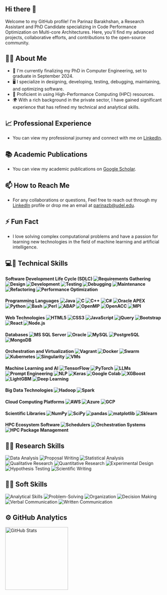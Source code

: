 ## Hi there 👋
Welcome to my GitHub profile! I'm Parinaz Barakhshan, a Research Assistant and PhD Candidate specializing in Code Performance Optimization on Multi-core Architectures. Here, you'll find my advanced projects, collaborative efforts, and contributions to the open-source community.
<!--
**parinaz2015/parinaz2015** is a ✨ _special_ ✨ repository because its `README.md` (this file) appears on your GitHub profile.

Here are some ideas to get you started:
-->

## 👨‍🎓 About Me
- 🔭 I'm currently finalizing my PhD in Computer Engineering, set to graduate in September 2024.
- 🖥️ I specialize in designing, developing, testing, debugging, maintaining, and optimizing software.
- 🚀 Proficient in using High-Performance Computing (HPC) resources.
- 🌍 With a rich background in the private sector, I have gained significant experience that has refined my technical and analytical skills.

## 📈 Professional Experience
- You can view my professional journey and connect with me on [LinkedIn](https://www.linkedin.com/in/pari-n-a-zb/).
## 📚 Academic Publications
- You can view my academic publications on [Google Scholar](https://scholar.google.com/citations?user=ky9vtrgAAAAJ&hl=en).
## 📫 How to Reach Me
- For any collaborations or questions, Feel free to reach out through my [LinkedIn](https://www.linkedin.com/in/pari-n-a-zb/) profile or drop me an email at [parinazb@udel.edu](mailto:parinazb@udel.edu).
## ⚡ Fun Fact
- I love solving complex computational problems and have a passion for learning new technologies in the field of machine learning and artificial intelligence.
## 💻🔧 Technical Skills
#### **Software Development Life Cycle (SDLC)** ![Requirements Gathering](https://img.shields.io/badge/Requirements_Gathering-%23FF7B00.svg?style=for-the-badge) ![Design](https://img.shields.io/badge/Design-%23007ACC.svg?style=for-the-badge) ![Development](https://img.shields.io/badge/Development-%2343A047.svg?style=for-the-badge) ![Testing](https://img.shields.io/badge/Testing-%23E91E63.svg?style=for-the-badge) ![Debugging](https://img.shields.io/badge/Debugging-%23FFC107.svg?style=for-the-badge) ![Maintenance](https://img.shields.io/badge/Maintenance-%23679F1C.svg?style=for-the-badge) ![Refactoring](https://img.shields.io/badge/Refactoring-%23F05033.svg?style=for-the-badge) ![Performance Optimization](https://img.shields.io/badge/Performance_Optimization-%23009688.svg?style=for-the-badge)
#### **Programming Languages** ![Java](https://img.shields.io/badge/Java-%23ED8B00.svg?style=for-the-badge&logo=java&logoColor=white) ![C](https://img.shields.io/badge/C-%2300599C.svg?style=for-the-badge&logo=c&logoColor=white) ![C++](https://img.shields.io/badge/C++-%2300599C.svg?style=for-the-badge&logo=c%2B%2B&logoColor=white) ![C#](https://img.shields.io/badge/C%23-%23239120.svg?style=for-the-badge&logo=c-sharp&logoColor=white) ![Oracle APEX](https://img.shields.io/badge/Oracle_APEX-%23F80000.svg?style=for-the-badge&logo=oracle&logoColor=white) ![Python](https://img.shields.io/badge/Python-%233776AB.svg?style=for-the-badge&logo=python&logoColor=white) ![Bash](https://img.shields.io/badge/Bash-%234EAA25.svg?style=for-the-badge&logo=gnu-bash&logoColor=white) ![Perl](https://img.shields.io/badge/Perl-%2339457E.svg?style=for-the-badge&logo=perl&logoColor=white) ![ABAP](https://img.shields.io/badge/ABAP-%230E4D92.svg?style=for-the-badge&logo=sap&logoColor=white) ![OpenMP](https://img.shields.io/badge/OpenMP-%23007ACC.svg?style=for-the-badge) ![OpenACC](https://img.shields.io/badge/OpenACC-%23007ACC.svg?style=for-the-badge) ![MPI](https://img.shields.io/badge/MPI-%23007ACC.svg?style=for-the-badge)

#### **Web Technologies** ![HTML5](https://img.shields.io/badge/HTML5-%23E34F26.svg?style=for-the-badge&logo=html5&logoColor=white) ![CSS3](https://img.shields.io/badge/CSS3-%231572B6.svg?style=for-the-badge&logo=css3&logoColor=white) ![JavaScript](https://img.shields.io/badge/JavaScript-%23F7DF1E.svg?style=for-the-badge&logo=javascript&logoColor=black) ![jQuery](https://img.shields.io/badge/jQuery-%230769AD.svg?style=for-the-badge&logo=jquery&logoColor=white) ![Bootstrap](https://img.shields.io/badge/Bootstrap-%237952B3.svg?style=for-the-badge&logo=bootstrap&logoColor=white) ![React](https://img.shields.io/badge/React-%2361DAFB.svg?style=for-the-badge&logo=react&logoColor=black) ![Node.js](https://img.shields.io/badge/Node.js-%23339933.svg?style=for-the-badge&logo=nodedotjs&logoColor=white)

#### **Databases** ![MS SQL Server](https://img.shields.io/badge/MS_SQL_Server-%23CC2927.svg?style=for-the-badge&logo=microsoft-sql-server&logoColor=white) ![Oracle](https://img.shields.io/badge/Oracle-%23F80000.svg?style=for-the-badge&logo=oracle&logoColor=white) ![MySQL](https://img.shields.io/badge/MySQL-%234479A1.svg?style=for-the-badge&logo=mysql&logoColor=white) ![PostgreSQL](https://img.shields.io/badge/PostgreSQL-%23336791.svg?style=for-the-badge&logo=postgresql&logoColor=white) ![MongoDB](https://img.shields.io/badge/MongoDB-%2347A248.svg?style=for-the-badge&logo=mongodb&logoColor=white)

#### **Orchestration and Virtualization** ![Vagrant](https://img.shields.io/badge/Vagrant-%231563BF.svg?style=for-the-badge&logo=vagrant&logoColor=white) ![Docker](https://img.shields.io/badge/Docker-%232496ED.svg?style=for-the-badge&logo=docker&logoColor=white) ![Swarm](https://img.shields.io/badge/Swarm-%232496ED.svg?style=for-the-badge&logo=docker&logoColor=white) ![Kubernetes](https://img.shields.io/badge/Kubernetes-%23326CE5.svg?style=for-the-badge&logo=kubernetes&logoColor=white) ![Singularity](https://img.shields.io/badge/Singularity-%236D6D6D.svg?style=for-the-badge&logoColor=white) ![VMs](https://img.shields.io/badge/VMs-%23BA5F04.svg?style=for-the-badge&logo=vmware&logoColor=white)

#### **Machine Learning and AI** ![TensorFlow](https://img.shields.io/badge/TensorFlow-%23FF6F00.svg?style=for-the-badge&logo=TensorFlow&logoColor=white) ![PyTorch](https://img.shields.io/badge/PyTorch-%23EE4C2C.svg?style=for-the-badge&logo=PyTorch&logoColor=white) ![LLMs](https://img.shields.io/badge/LLMs-%237300B3.svg?style=for-the-badge) ![Prompt Engineering](https://img.shields.io/badge/Prompt_Engineering-%234285F4.svg?style=for-the-badge) ![NLP](https://img.shields.io/badge/NLP-%231572B6.svg?style=for-the-badge) ![Keras](https://img.shields.io/badge/Keras-%23D00000.svg?style=for-the-badge&logo=Keras&logoColor=white) ![Google Colab](https://img.shields.io/badge/Google_Colab-%23F9AB00.svg?style=for-the-badge&logo=Google-Colab&logoColor=white) ![XGBoost](https://img.shields.io/badge/XGBoost-%23730B3.svg?style=for-the-badge) ![LightGBM](https://img.shields.io/badge/LightGBM-%2300BFFF.svg?style=for-the-badge) ![Deep Learning](https://img.shields.io/badge/Deep_Learning-%231572B6.svg?style=for-the-badge)

#### **Big Data Technologies** ![Hadoop](https://img.shields.io/badge/Hadoop-%2366CCFF.svg?style=for-the-badge&logo=Apache-Hadoop&logoColor=white) ![Spark](https://img.shields.io/badge/Spark-%23E25A1C.svg?style=for-the-badge&logo=Apache-Spark&logoColor=white)

#### **Cloud Computing Platforms** ![AWS](https://img.shields.io/badge/AWS-%23232F3E.svg?style=for-the-badge&logo=amazon-aws&logoColor=white) ![Azure](https://img.shields.io/badge/Azure-%230078D4.svg?style=for-the-badge&logo=microsoft-azure&logoColor=white) ![GCP](https://img.shields.io/badge/GCP-%234285F4.svg?style=for-the-badge&logo=google-cloud&logoColor=white)

#### **Scientific Libraries** ![NumPy](https://img.shields.io/badge/NumPy-%23013243.svg?style=for-the-badge&logo=numpy&logoColor=white) ![SciPy](https://img.shields.io/badge/SciPy-%230C55A5.svg?style=for-the-badge&logo=scipy&logoColor=white) ![pandas](https://img.shields.io/badge/pandas-%23150458.svg?style=for-the-badge&logo=pandas&logoColor=white) ![matplotlib](https://img.shields.io/badge/matplotlib-%231572B6.svg?style=for-the-badge&logo=matplotlib&logoColor=white) ![Sklearn](https://img.shields.io/badge/Sklearn-%23F7931E.svg?style=for-the-badge&logo=scikit-learn&logoColor=white)

#### **HPC Ecosystem Software** ![Schedulers](https://img.shields.io/badge/Schedulers-%23764ABC.svg?style=for-the-badge) ![Orchestration Systems](https://img.shields.io/badge/Orchestration_Systems-%234285F4.svg?style=for-the-badge) ![HPC Package Management](https://img.shields.io/badge/HPC_Package_Management-%2300BFFF.svg?style=for-the-badge)

## 🧪🔬 Research Skills
![Data Analysis](https://img.shields.io/badge/Data_Analysis-%23F9761E.svg?style=for-the-badge) ![Proposal Writing](https://img.shields.io/badge/Proposal_Writing-%231572B6.svg?style=for-the-badge) ![Statistical Analysis](https://img.shields.io/badge/Statistical_Analysis-%23DA70D6.svg?style=for-the-badge) ![Qualitative Research](https://img.shields.io/badge/Qualitative_Research-%23008B8B.svg?style=for-the-badge) ![Quantitative Research](https://img.shields.io/badge/Quantitative_Research-%23008080.svg?style=for-the-badge) ![Experimental Design](https://img.shields.io/badge/Experimental_Design-%23B22222.svg?style=for-the-badge) ![Hypothesis Testing](https://img.shields.io/badge/Hypothesis_Testing-%23FF4500.svg?style=for-the-badge) ![Scientific Writing](https://img.shields.io/badge/Scientific_Writing-%234B0082.svg?style=for-the-badge)

## 💬🤝 Soft Skills
![Analytical Skills](https://img.shields.io/badge/Analytical_Skills-%234285F4.svg?style=for-the-badge) ![Problem-Solving](https://img.shields.io/badge/Problem--Solving-%23FFD700.svg?style=for-the-badge) ![Organization](https://img.shields.io/badge/Organization-%236A5ACD.svg?style=for-the-badge) ![Decision Making](https://img.shields.io/badge/Decision_Making-%23800000.svg?style=for-the-badge) ![Verbal Communication](https://img.shields.io/badge/Verbal_Communication-%23FF6347.svg?style=for-the-badge) ![Written Communication](https://img.shields.io/badge/Written_Communication-%2320B2AA.svg?style=for-the-badge)

<!--## GitHub Analytics

![GitHub Stats](https://github-readme-stats.vercel.app/api?username=parinaz2015&show_icons=true&theme=dark) ![Top Languages](https://github-readme-stats.vercel.app/api/top-langs/?username=parinaz2015&layout=compact&theme=dark) 
-->

## ⚙️ GitHub Analytics
<img src="https://github-readme-stats-eight-theta.vercel.app/api?username=parinaz2015&show_icons=true&theme=dark&card_width=400&count_private=true&include_all_commits=true" alt="GitHub Stats" style="height: 200px; margin-right: 10px;"/> 
<!-- 
<img src="https://github-readme-stats.vercel.app/api/top-langs/?username=parinaz2015&layout=compact&theme=dark&card_width=400&count_private=true&langs_count=8" alt="Top Languages" style="height: 200px;"/>

<!--
## GitHub Analytics
<img src="https://github-readme-stats-eight-theta.vercel.app/api?username=parinaz2015&show_icons=true&theme=dark&card_width=400&count_private=true&include_all_commits=true" alt="GitHub Stats" style="height: 200px; margin-right: 10px;"/> <img src="https://github-readme-stats-eight-theta.vercel.app/api/top-langs/?username=parinaz2015&layout=compact&theme=dark&card_width=400&count_private=true&langs_count=8" alt="Top Languages" style="height: 200px;"/>


<a href="https://github.com/mgltorsa">
  
  <img height="180em" src="https://camo.githubusercontent.com/4532bcac8e0d98d85b320fe3a39486da10be6fe5a0140dbe61673e6233e5a5ac/68747470733a2f2f6769746875622d726561646d652d73746174732d65696768742d74686574612e76657263656c2e6170702f6170693f757365726e616d653d6d676c746f7273612673686f775f69636f6e733d74727565267468656d653d616c676f6c696126696e636c7564655f616c6c5f636f6d6d6974733d7472756526636f756e745f707269766174653d74727565" data-canonical-src="https://github-readme-stats-eight-theta.vercel.app/api?username=mgltorsa&amp;show_icons=true&amp;theme=algolia&amp;include_all_commits=true&amp;count_private=true" style="max-width: 100%;"><img height="180em" src="https://camo.githubusercontent.com/a7e7a13f687ebed486f3839109b7a7fc329651124607d315a0b069e14e494716/68747470733a2f2f6769746875622d726561646d652d73746174732d65696768742d74686574612e76657263656c2e6170702f6170692f746f702d6c616e67732f3f757365726e616d653d6d676c746f727361266c61796f75743d636f6d70616374266c616e67735f636f756e743d38267468656d653d616c676f6c6961" data-canonical-src="https://github-readme-stats-eight-theta.vercel.app/api/top-langs/?username=mgltorsa&amp;layout=compact&amp;langs_count=8&amp;theme=algolia" style="max-width: 100%;">
</a>
-->
